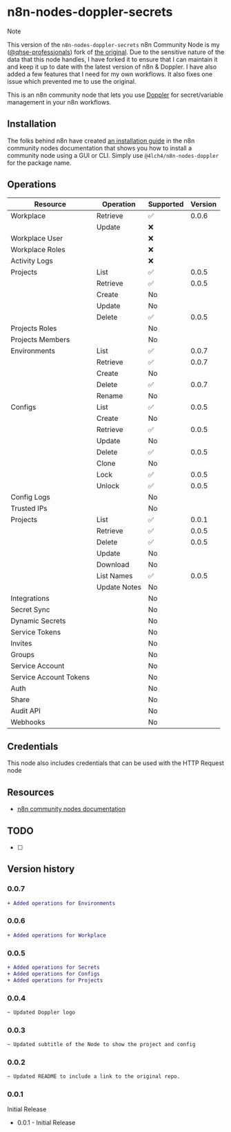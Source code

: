 # n8n-nodes-doppler-secrets

> [!NOTE]
> This version of the `n8n-nodes-doppler-secrets` n8n Community Node is my ([@qhse-professionals][0]) fork of [the original][1].
> Due to the sensitive nature of the data that this node handles, I have forked it to ensure that I can maintain it and keep it up to date with the latest version of n8n & Doppler. I have also added a few features that I need for my own workflows. It also fixes one issue which prevented me to use the original.

This is an n8n community node that lets you use [Doppler][2] for secret/variable management in your n8n workflows.

## Installation

The folks behind n8n have created [an installation guide][3] in the n8n community nodes documentation that shows you how to install a community node using a GUI or CLI. Simply use `@4lch4/n8n-nodes-doppler` for the package name.

## Operations

| Resource        | Operation 		| Supported | Version |
|-----------------|---------------|-----------|---------|
| Workplace       | Retrieve  		| :white_check_mark:| 0.0.6   |
|                 | Update    		| :x:       |         |
| Workplace User  |           		| :x:       |         |
| Workplace Roles |           		| :x:       |         |
| Activity Logs   |           		| :x:       |         |
| Projects        | List      		| :white_check_mark:| 0.0.5   |
|                 | Retrieve  		| :white_check_mark:| 0.0.5   |
|                 | Create    		| No        |         |
|                 | Update    		| No        |         |
|                 | Delete    		| :white_check_mark:| 0.0.5   |
| Projects Roles  |           		| No        |         |
| Projects Members|           		| No        |         |
| Environments    | List      		| :white_check_mark:| 0.0.7   |
|                 | Retrieve  		| :white_check_mark:| 0.0.7   |
|                 | Create    		| No        |         |
|                 | Delete    		| :white_check_mark:| 0.0.7   |
|                 | Rename    		| No        |         |
| Configs         | List      		| :white_check_mark:| 0.0.5   |
|                 | Create    		| No        |         |
|                 | Retrieve  		| :white_check_mark:| 0.0.5   |
|                 | Update    		| No        |         |
|                 | Delete    		| :white_check_mark:| 0.0.5   |
|                 | Clone     		| No        |         |
|                 | Lock      		|:white_check_mark:| 0.0.5   |
|                 | Unlock     		|:white_check_mark:| 0.0.5   |
| Config Logs     |           		| No        |         |
| Trusted IPs     |           		| No        |         |
| Projects        | List      		| :white_check_mark:| 0.0.1   |
|                 | Retrieve  		| :white_check_mark:| 0.0.5   |
|                 | Delete    		| :white_check_mark:| 0.0.5   |
|                 | Update    		| No        |         |
|                 | Download  		| No        |         |
|                 | List Names   	| :white_check_mark:| 0.0.5   |
|                 | Update Notes 	| No        |         |
| Integrations    |           		| No        |         |
| Secret Sync	    |           		| No        |         |
| Dynamic Secrets |           		| No        |         |
| Service Tokens  |           		| No        |         |
| Invites			    |           		| No        |         |
| Groups			    |           		| No        |         |
| Service Account |           		| No        |         |
| Service Account Tokens |     		| No        |         |
| Auth				    |           		| No        |         |
| Share				    |           		| No        |         |
| Audit API		    |           		| No        |         |
| Webhooks		    |           		| No        |         |

## Credentials

This node also includes credentials that can be used with the HTTP Request node

## Resources

- [n8n community nodes documentation][4]

## TODO

- [ ] 

## Version history

### 0.0.7

```diff
+ Added operations for Environments
```

### 0.0.6

```diff
+ Added operations for Workplace
```

### 0.0.5

```diff
+ Added operations for Secrets
+ Added operations for Configs
+ Added operations for Projects
```

### 0.0.4

```diff
~ Updated Doppler logo
```

### 0.0.3

```diff
~ Updated subtitle of the Node to show the project and config
```

### 0.0.2

```diff
~ Updated README to include a link to the original repo.
```

### 0.0.1

Initial Release

- 0.0.1 - Initial Release

[0]: https://qhse-professionals.nl
[1]: https://github.com/4lch4/n8n-nodes-doppler
[2]: https://doppler.com
[3]: https://docs.n8n.io/integrations/community-nodes/installation
[4]: https://docs.n8n.io/integrations/community-nodes
